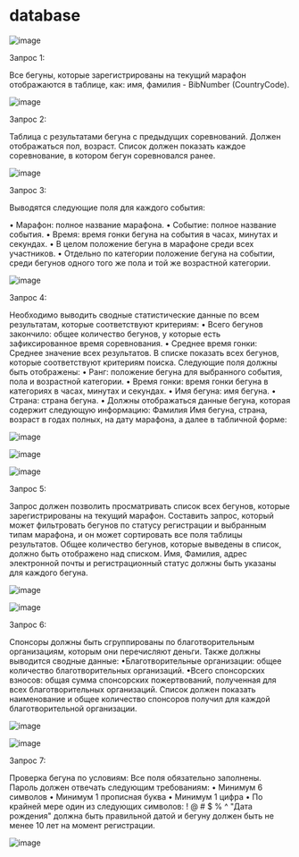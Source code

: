# database
![image](https://github.com/user-attachments/assets/4c225c3c-40d4-4bbc-8573-8e5f4e6c4d3d)

Запрос 1:

Все бегуны, которые зарегистрированы на текущий марафон отображаются в таблице, как: имя, фамилия - BibNumber (CountryCode).

![image](https://github.com/user-attachments/assets/3f859da8-710a-480f-a2db-f2bb56c7d481)

Запрос 2:

Таблица с результатами бегуна с предыдущих соревнований. Должен отображаться пол, возраст. Список должен показать каждое соревнование, в котором бегун соревновался ранее.

![image](https://github.com/user-attachments/assets/bb569e00-200c-401f-abc1-704136af9324)

Запрос 3:

Выводятся следующие поля для каждого события:

• Марафон: полное название марафона.
• Событие: полное название события.
• Время: время гонки бегуна на события в часах, минутах и секундах.
• В целом положение бегуна в марафоне среди всех участников.
• Отдельно по категории положение бегуна на событии, среди бегунов одного того же пола и той же возрастной категории.

![image](https://github.com/user-attachments/assets/4cc43662-a109-4c62-920e-91308d669c34)

Запрос 4:

Необходимо выводить сводные статистические данные по всем результатам, которые соответствуют критериям:
• Всего бегунов закончило: общее количество бегунов, у которые есть зафиксированное время соревнования.
• Среднее время гонки: Среднее значение всех результатов.
В списке показать всех бегунов, которые соответствуют критериям поиска. Следующие поля должны быть отображены:
• Ранг: положение бегуна для выбранного события, пола и возрастной категории.
• Время гонки: время гонки бегуна в категориях в часах, минутах и секундах.
• Имя бегуна: имя бегуна.
• Страна: страна бегуна.
• Должны отображаться данные бегуна, которая содержит следующую информацию: Фамилия Имя бегуна, страна, возраст в годах полных, на дату марафона, а далее в табличной форме:

![image](https://github.com/user-attachments/assets/55cdced6-b8f1-4ccc-a620-629b526df829)

![image](https://github.com/user-attachments/assets/aae3dcf2-2933-4b17-9e82-079226792030)

![image](https://github.com/user-attachments/assets/c6548f4f-b7b6-411d-92ad-0c9618450835)

Запрос 5:

Запрос должен позволить просматривать список всех бегунов, которые зарегистрированы на текущий марафон. Составить запрос, который может фильтровать бегунов по статусу регистрации и выбранным типам марафона, и он может сортировать все поля таблицы результатов. 
Общее количество бегунов, которые выведены в список, должно быть отображено над списком.
Имя, Фамилия, адрес электронной почты и регистрационный статус должны быть указаны для каждого бегуна.

![image](https://github.com/user-attachments/assets/06669d12-a182-4332-9461-4f2e317078af)

![image](https://github.com/user-attachments/assets/e4eda75e-be28-4ce1-b7bf-c5e7b138a8af)

Запрос 6:

Спонсоры должны быть сгруппированы по благотворительным организациям, которым они перечисляют деньги.
Также должны выводится сводные данные:
•Благотворительные организации: общее количество благотворительных организаций.
•Всего спонсорских взносов: общая сумма спонсорских пожертвований, полученная для всех благотворительных организаций.
Список должен показать наименование и общее количество спонсоров получил для каждой благотворительной организации.

![image](https://github.com/user-attachments/assets/9a5fc1d0-ab5c-408c-a03c-b5ba316683c8)

![image](https://github.com/user-attachments/assets/991dc624-9884-4466-bbd4-875bcb2b3aaf)

Запрос 7:

Проверка бегуна по условиям:
Все поля обязательно заполнены.
Пароль должен отвечать следующим требованиям:
•	Минимум 6 символов
•	Минимум 1 прописная буква
•	Минимум 1 цифра
•	По крайней мере один из следующих символов: ! @ # $ % ^
"Дата рождения" должна быть правильной датой и бегуну должен быть не менее 10 лет на момент регистрации.

![image](https://github.com/user-attachments/assets/09185352-ec34-408f-ba30-bffbc7223e33)
